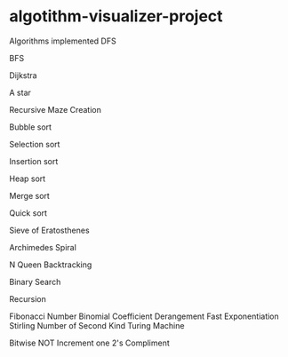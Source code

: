 # algotithm-visualizer-project
Algorithms implemented
DFS

BFS

Dijkstra

A star

Recursive Maze Creation

Bubble sort

Selection sort

Insertion sort

Heap sort

Merge sort

Quick sort

Sieve of Eratosthenes

Archimedes Spiral

N Queen Backtracking

Binary Search

Recursion

Fibonacci Number
Binomial Coefficient
Derangement
Fast Exponentiation
Stirling Number of Second Kind
Turing Machine

Bitwise NOT
Increment one
2's Compliment
